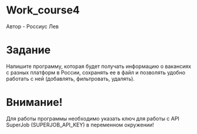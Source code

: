 # Work_course4
Автор - Россиус Лев

#  Задание
Напишите программу, которая будет получать информацию о вакансиях с разных платформ в России, сохранять ее в файл и позволять удобно работать с ней (добавлять, фильтровать, удалять).

# Внимание!
Для работы программы необходимо указать ключ для работы с API SuperJob (SUPERJOB_API_KEY) в переменном окружении!
